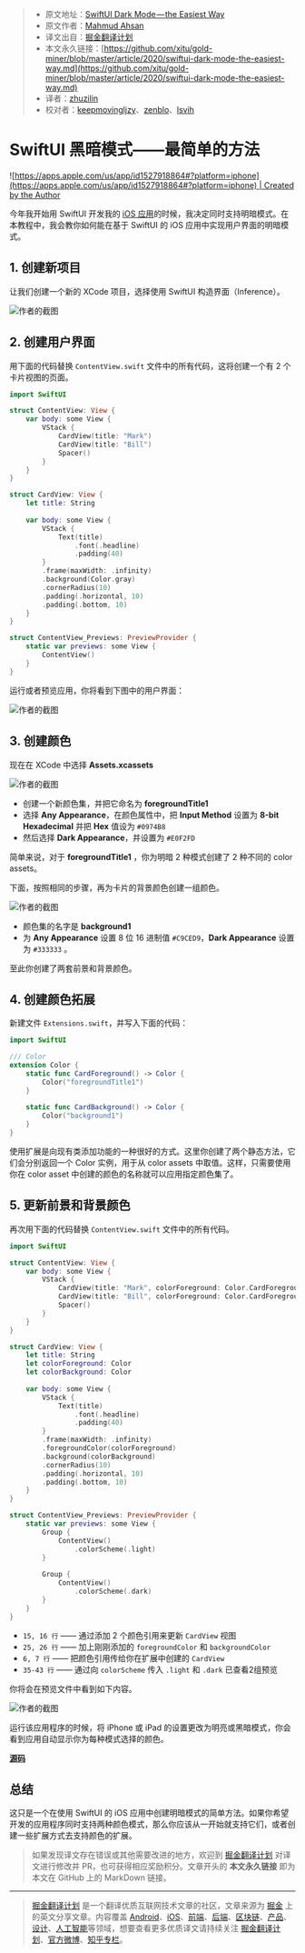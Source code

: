 > * 原文地址：[SwiftUI Dark Mode — the Easiest Way](https://medium.com/level-up-programming/swiftui-dark-mode-the-easiest-way-81e48d055189)
> * 原文作者：[Mahmud Ahsan](https://medium.com/@mahmudahsan)
> * 译文出自：[掘金翻译计划](https://github.com/xitu/gold-miner)
> * 本文永久链接：[https://github.com/xitu/gold-miner/blob/master/article/2020/swiftui-dark-mode-the-easiest-way.md](https://github.com/xitu/gold-miner/blob/master/article/2020/swiftui-dark-mode-the-easiest-way.md)
> * 译者：[zhuzilin](https://github.com/zhuzilin)
> * 校对者：[keepmovingljzy](https://github.com/keepmovingljzy)、[zenblo](https://github.com/zenblo)、[lsvih](https://github.com/lsvih)

# SwiftUI 黑暗模式——最简单的方法

![[https://apps.apple.com/us/app/id1527918864#?platform=iphone](https://apps.apple.com/us/app/id1527918864#?platform=iphone) | Created by the Author](https://cdn-images-1.medium.com/max/8892/1*LC-CTl772dBIs3uQkV30OQ.png)

今年我开始用 SwiftUI 开发我的 [iOS 应用](https://apps.apple.com/us/app/id1527918864#?platform=iphone)的时候，我决定同时支持明暗模式。在本教程中，我会教你如何能在基于 SwiftUI 的 iOS 应用中实现用户界面的明暗模式。

## 1. 创建新项目

让我们创建一个新的 XCode 项目，选择使用 SwiftUI 构造界面（Inference）。

![作者的截图](https://cdn-images-1.medium.com/max/3076/1*_8O1KIZtxqQY4RjmXKy8VA.png)

## 2. 创建用户界面

用下面的代码替换 `ContentView.swift` 文件中的所有代码，这将创建一个有 2 个卡片视图的页面。

```Swift
import SwiftUI

struct ContentView: View {
    var body: some View {
        VStack {
            CardView(title: "Mark")
            CardView(title: "Bill")
            Spacer()
        }
    }
}

struct CardView: View {
    let title: String
    
    var body: some View {
        VStack {
            Text(title)
                .font(.headline)
                .padding(40)
        }
        .frame(maxWidth: .infinity)
        .background(Color.gray)
        .cornerRadius(10)
        .padding(.horizontal, 10)
        .padding(.bottom, 10)
    }
}

struct ContentView_Previews: PreviewProvider {
    static var previews: some View {
        ContentView()
    }
}
```

运行或者预览应用，你将看到下图中的用户界面：

![作者的截图](https://cdn-images-1.medium.com/max/4304/1*BOR-JpVnjbcRDDJ042-mNA.png)

## 3. 创建颜色

现在在 XCode 中选择 **Assets.xcassets**

![作者的截图](https://cdn-images-1.medium.com/max/5276/1*rNLYzlepGHGfhUkxIYe-zQ.png)

* 创建一个新颜色集，并把它命名为 **foregroundTitle1**
* 选择 **Any Appearance**，在颜色属性中，把 **Input Method** 设置为 **8-bit Hexadecimal** 并把 **Hex** 值设为 `#0974B8`
* 然后选择 **Dark Appearance**，并设置为 `#E0F2FD`

简单来说，对于 **foregroundTitle1** ，你为明暗 2 种模式创建了 2 种不同的 color assets。

下面，按照相同的步骤，再为卡片的背景颜色创建一组颜色。

![作者的截图](https://cdn-images-1.medium.com/max/5204/1*1RCPFYlfxnXoho9onw7E0Q.png)

* 颜色集的名字是 **background1**
* 为 **Any Appearance** 设置 8 位 16 进制值 `#C9CED9`，**Dark Appearance** 设置为 `#333333` 。

至此你创建了两套前景和背景颜色。

## 4. 创建颜色拓展

新建文件 `Extensions.swift`，并写入下面的代码：

```Swift
import SwiftUI

/// Color
extension Color {
    static func CardForeground() -> Color {
        Color("foregroundTitle1")
    }
    
    static func CardBackground() -> Color {
        Color("background1")
    }
}
```

使用扩展是向现有类添加功能的一种很好的方式。这里你创建了两个静态方法，它们会分别返回一个 Color 实例，用于从 color assets 中取值。这样，只需要使用你在 color asset 中创建的颜色的名称就可以应用指定颜色集了。

## 5. 更新前景和背景颜色

再次用下面的代码替换 `ContentView.swift` 文件中的所有代码。

```Swift
import SwiftUI

struct ContentView: View {
    var body: some View {
        VStack {
            CardView(title: "Mark", colorForeground: Color.CardForeground(), colorBackground: Color.CardBackground())
            CardView(title: "Bill", colorForeground: Color.CardForeground(), colorBackground: Color.CardBackground())
            Spacer()
        }
    }
}

struct CardView: View {
    let title: String
    let colorForeground: Color
    let colorBackground: Color
    
    var body: some View {
        VStack {
            Text(title)
                .font(.headline)
                .padding(40)
        }
        .frame(maxWidth: .infinity)
        .foregroundColor(colorForeground)
        .background(colorBackground)
        .cornerRadius(10)
        .padding(.horizontal, 10)
        .padding(.bottom, 10)
    }
}

struct ContentView_Previews: PreviewProvider {
    static var previews: some View {
        Group {
            ContentView()
                .colorScheme(.light)
        }
        
        Group {
            ContentView()
                .colorScheme(.dark)
        }
    }
}
```

* `15, 16 行` —— 通过添加 2 个颜色引用来更新 `CardView` 视图
* `25, 26 行` —— 加上刚刚添加的 `foregroundColor` 和 `backgroundColor`
* `6, 7 行`   —— 把颜色引用传给你在扩展中创建的 `CardView`
* `35-43 行`  —— 通过向 `colorScheme` 传入 `.light` 和 `.dark` 已查看2组预览

你将会在预览文件中看到如下内容。

![作者的截图](https://cdn-images-1.medium.com/max/4428/1*8z7UNF0r2QKSZI8IXOg1-A.png)

运行该应用程序的时候，将 iPhone 或 iPad 的设置更改为明亮或黑暗模式，你会看到应用自动显示你为每种模式选择的颜色。

[**源码**](https://github.com/mahmudahsan/iOS-Swift-SwiftUI/tree/master/SwiftUI/lightdarkmode/LightDarkMode)

## 总结

这只是一个在使用 SwiftUI 的 iOS 应用中创建明暗模式的简单方法。如果你希望开发的应用程序同时支持两种颜色模式，那么你应该从一开始就支持它们，或者创建一些扩展方式去支持颜色的扩展。

> 如果发现译文存在错误或其他需要改进的地方，欢迎到 [掘金翻译计划](https://github.com/xitu/gold-miner) 对译文进行修改并 PR，也可获得相应奖励积分。文章开头的 **本文永久链接** 即为本文在 GitHub 上的 MarkDown 链接。

---

> [掘金翻译计划](https://github.com/xitu/gold-miner) 是一个翻译优质互联网技术文章的社区，文章来源为 [掘金](https://juejin.im) 上的英文分享文章。内容覆盖 [Android](https://github.com/xitu/gold-miner#android)、[iOS](https://github.com/xitu/gold-miner#ios)、[前端](https://github.com/xitu/gold-miner#前端)、[后端](https://github.com/xitu/gold-miner#后端)、[区块链](https://github.com/xitu/gold-miner#区块链)、[产品](https://github.com/xitu/gold-miner#产品)、[设计](https://github.com/xitu/gold-miner#设计)、[人工智能](https://github.com/xitu/gold-miner#人工智能)等领域，想要查看更多优质译文请持续关注 [掘金翻译计划](https://github.com/xitu/gold-miner)、[官方微博](http://weibo.com/juejinfanyi)、[知乎专栏](https://zhuanlan.zhihu.com/juejinfanyi)。
